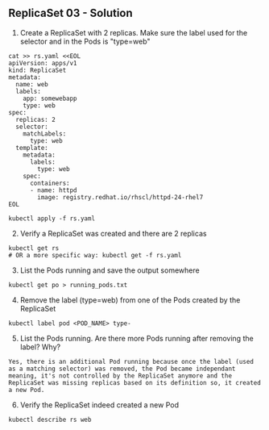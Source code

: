 ## ReplicaSet 03 - Solution

1. Create a ReplicaSet with 2 replicas. Make sure the label used for the selector and in the Pods is "type=web"

```
cat >> rs.yaml <<EOL
apiVersion: apps/v1
kind: ReplicaSet
metadata:
  name: web
  labels:
    app: somewebapp
    type: web
spec:
  replicas: 2
  selector:
    matchLabels:
      type: web
  template:
    metadata:
      labels:
        type: web
    spec:
      containers:
      - name: httpd
        image: registry.redhat.io/rhscl/httpd-24-rhel7
EOL

kubectl apply -f rs.yaml
```

2. Verify a ReplicaSet was created and there are 2 replicas

```
kubectl get rs
# OR a more specific way: kubectl get -f rs.yaml
```

3. List the Pods running and save the output somewhere

```
kubectl get po > running_pods.txt
```

4. Remove the label (type=web) from one of the Pods created by the ReplicaSet

```
kubectl label pod <POD_NAME> type-
```

5. List the Pods running. Are there more Pods running after removing the label? Why?

```
Yes, there is an additional Pod running because once the label (used as a matching selector) was removed, the Pod became independant meaning, it's not controlled by the ReplicaSet anymore and the ReplicaSet was missing replicas based on its definition so, it created a new Pod.
```

6. Verify the ReplicaSet indeed created a new Pod

```
kubectl describe rs web
```
